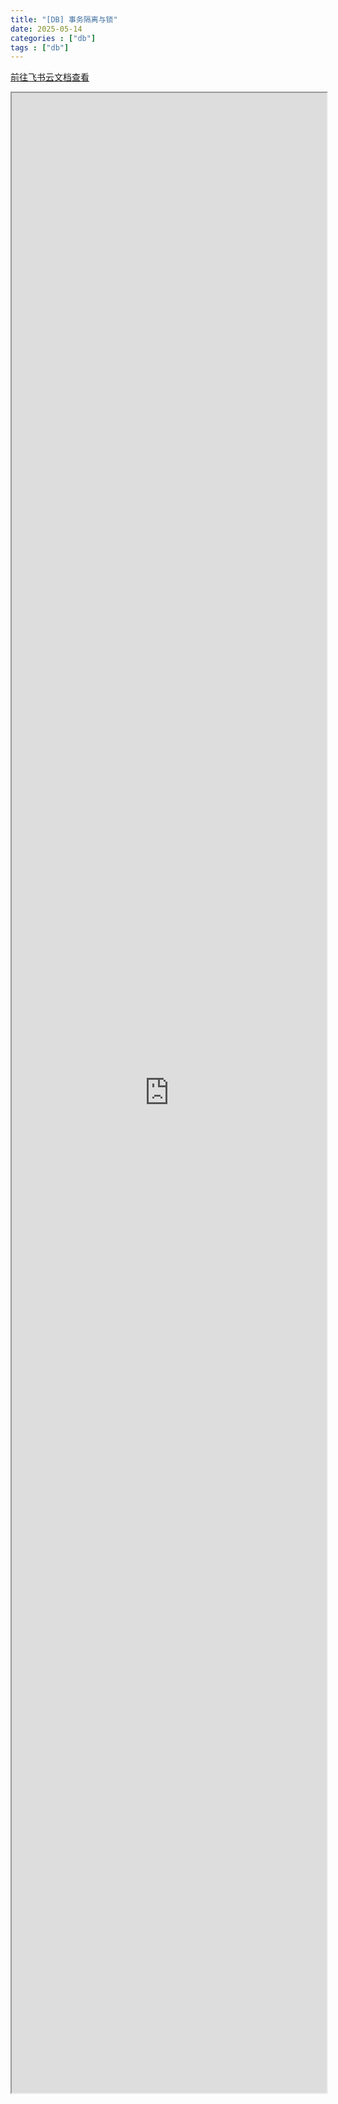 ```yaml
---
title: "[DB] 事务隔离与锁"
date: 2025-05-14
categories : ["db"]
tags : ["db"]
---
```


<a href="https://c6t4wbgxht.feishu.cn/docx/Uyvadiw7zorRhLxww1LcMRaanib" target="_blank"> 前往飞书云文档查看 </a>
<iframe 
    width="100%"
    style="height: 80vh;"
    allow="fullscreen"
    src="https://c6t4wbgxht.feishu.cn/docx/Uyvadiw7zorRhLxww1LcMRaanib">

